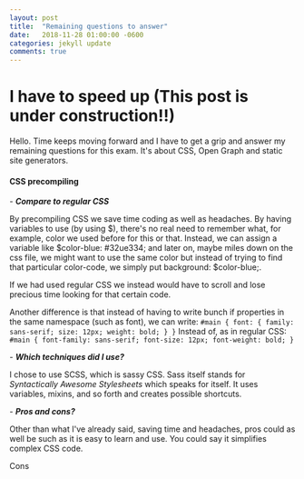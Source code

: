 ```yaml
---
layout: post
title:  "Remaining questions to answer"
date:   2018-11-28 01:00:00 -0600
categories: jekyll update
comments: true
---
```


# **I have to speed up** (This post is under construction!!)

Hello. Time keeps moving forward and I have to get a grip and answer my remaining questions for this exam. It's about CSS, Open Graph and static site generators.

#### **CSS precompiling**
\- ***Compare to regular CSS*** 

By precompiling CSS we save time coding as well as headaches. By having variables to use (by using $), there's no real need to remember what, for example, color we used before for this or that. Instead, we can assign a variable like $color-blue: #32ue334; and later on, maybe miles down on the css file, we might want to use the same color but instead of trying to find that particular color-code, we simply put background: $color-blue;. 

If we had used regular CSS we instead would have to scroll and lose precious time looking for that certain code. 

Another difference is that instead of having to write bunch if properties in the same namespace (such as font), we can write:
`#main {
    font: {
        family: sans-serif;
        size: 12px;
        weight: bold;
    }
}`
Instead of, as in regular CSS:
`#main {
    font-family: sans-serif;
    font-size: 12px;
    font-weight: bold;
}`


\- ***Which techniques did I use?***

I chose to use SCSS, which is sassy CSS. Sass itself stands for *Syntactically Awesome Stylesheets* which speaks for itself. It uses variables, mixins, and so forth and creates possible shortcuts. 

\- ***Pros and cons?***

Other than what I've already said, saving time and headaches, pros could as well be such as it is easy to learn and use. You could say it simplifies complex CSS code. 

Cons 